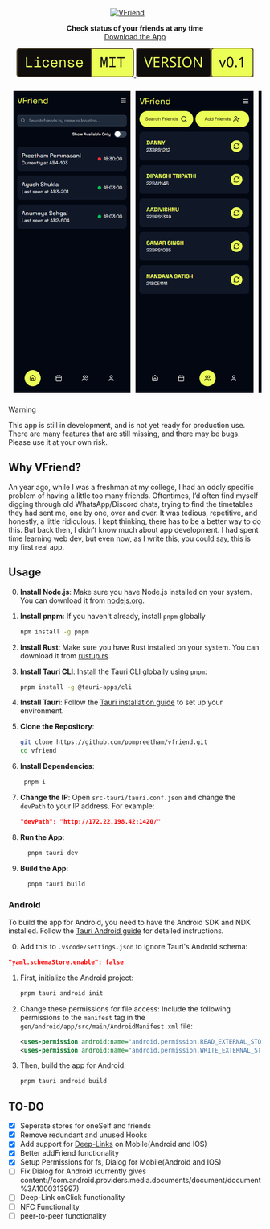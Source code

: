 <div id="toc" align="center" style="margin-bottom: 0;">
  <ul style="list-style: none; margin: 0; padding: 0;">
    <a href="https://vfriend.preetham.top/">
      <picture>
        <source media="(prefers-color-scheme: dark)" srcset="./README/dark_logo.png" />
        <img alt="VFriend" src="./README/light_logo.png" width="200" style="margin-right: 30px;" />
      </picture>
    </a>
  </ul>
</div>

<p align="center">
  <strong>Check status of your friends at any time</strong><br>
  <a href="https://vfriend.preetham.top/privacy">Download the App</a>
</p>

<p align="center">
  <a href="https://github.com/ppmpreetham/vfriend?tab=MIT-1-ov-file#">
    <picture>
      <source media="(prefers-color-scheme: dark)" srcset="./README/dark_license.svg" />
      <img alt="MIT License" src="./README/light_license.svg" />
    </picture>
  </a>
  <a href="https://github.com/ppmpreetham/vfriend/releases/">
    <picture>
      <source media="(prefers-color-scheme: dark)" srcset="./README/dark_version.svg" />
      <img alt="Version" src="./README/light_version.svg" />
    </picture>
  </a>
</p>

<div align="center" style="display: flex; justify-content: center; gap: 10px; flex-wrap: wrap;">
  <div style="display: flex; flex-direction: row; overflow-x: auto; gap: 10px; padding: 10px;">
    <img alt="Home screen" src="README/app images/home.png" style="height: 600px; width: auto; object-fit: contain;" />
    <img alt="Friends screen" src="README/app images/friends.png" style="height: 600px; width: auto; object-fit: contain;" />
    <img alt="Profile screen" src="README/app images/profile.png" style="height: 600px; width: auto; object-fit: contain;" />
  </div>
</div>

> [!WARNING]  
> This app is still in development, and is not yet ready for production use. There are many features that are still missing, and there may be bugs. Please use it at your own risk.

## Why VFriend?
An year ago, while I was a freshman at my college, I had an oddly specific problem of having a little too many friends. Oftentimes,  I’d often find myself digging through old WhatsApp/Discord chats, trying to find the timetables they had sent me, one by one, over and over. It was tedious, repetitive, and honestly, a little ridiculous. I kept thinking, there has to be a better way to do this. But back then, I didn’t know much about app development. I had spent time learning web dev, but even now, as I write this, you could say, this is my first real app.

## Usage
0. **Install Node.js**: Make sure you have Node.js installed on your system. You can download it from [nodejs.org](https://nodejs.org/).
1. **Install pnpm**: If you haven't already, install `pnpm` globally
    ```bash
    npm install -g pnpm
    ```
2. **Install Rust**: Make sure you have Rust installed on your system. You can download it from [rustup.rs](https://rustup.rs/).
3. **Install Tauri CLI**: Install the Tauri CLI globally using `pnpm`:
    ```bash
    pnpm install -g @tauri-apps/cli
    ``` 
4. **Install Tauri**: Follow the [Tauri installation guide](https://tauri.app/v2/getting-started/prerequisites/) to set up your environment.

5. **Clone the Repository**: 
   ```bash
   git clone https://github.com/ppmpreetham/vfriend.git
   cd vfriend
   ```
6. **Install Dependencies**:
   ```bash
    pnpm i
    ```
7. **Change the IP**:
    Open `src-tauri/tauri.conf.json` and change the `devPath` to your IP address. For example:
    ```json
    "devPath": "http://172.22.198.42:1420/"
    ```
8. **Run the App**:
    ```bash
      pnpm tauri dev
      ```
9. **Build the App**:
    ```bash
      pnpm tauri build
      ```
### Android
To build the app for Android, you need to have the Android SDK and NDK installed. Follow the [Tauri Android guide](https://tauri.app/v2/guides/mobile/android/) for detailed instructions.

0. Add this to `.vscode/settings.json` to ignore Tauri's Android schema:
  ```json
  "yaml.schemaStore.enable": false
  ```

1. First, initialize the Android project:
   ```bash
   pnpm tauri android init
   ```
2. Change these permissions for file access:
Include the following permissions to the `manifest` tag in the `gen/android/app/src/main/AndroidManifest.xml` file:
   ```xml
   <uses-permission android:name="android.permission.READ_EXTERNAL_STORAGE" />
   <uses-permission android:name="android.permission.WRITE_EXTERNAL_STORAGE" />
   ```

3. Then, build the app for Android:
   ```bash
   pnpm tauri android build
   ```


## TO-DO
- [x] Seperate stores for oneSelf and friends
- [x] Remove redundant and unused Hooks
- [x] Add support for [Deep-Links](https://v2.tauri.app/plugin/deep-linking/#setting-up) on Mobile(Android and IOS)
- [x] Better addFriend functionality
- [x] Setup Permissions for fs, Dialog for Mobile(Android and IOS)
- [ ] Fix Dialog for Android (currently gives content://com.android.providers.media.documents/document/document%3A1000313997)
- [ ] Deep-Link onClick functionality
- [ ] NFC Functionality
- [ ] peer-to-peer functionality